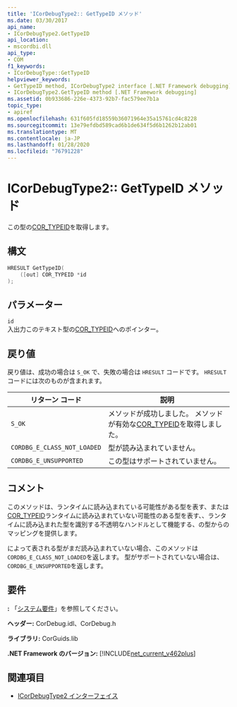 ```yaml
---
title: 'ICorDebugType2:: GetTypeID メソッド'
ms.date: 03/30/2017
api_name:
- ICorDebugType2.GetTypeID
api_location:
- mscordbi.dll
api_type:
- COM
f1_keywords:
- ICorDebugType::GetTypeID
helpviewer_keywords:
- GetTypeID method, ICorDebugType2 interface [.NET Framework debugging]
- ICorDebugType2.GetTypeID method [.NET Framework debugging]
ms.assetid: 0b933686-226e-4373-92b7-fac579ee7b1a
topic_type:
- apiref
ms.openlocfilehash: 631f605fd18559b36071964e35a15761cd4c8228
ms.sourcegitcommit: 13e79efdbd589cad6b1de634f5d6b1262b12ab01
ms.translationtype: MT
ms.contentlocale: ja-JP
ms.lasthandoff: 01/28/2020
ms.locfileid: "76791228"
---
```

# <a name="icordebugtype2gettypeid-method"></a>ICorDebugType2:: GetTypeID メソッド
この型の[COR_TYPEID](cor-typeid-structure.md)を取得します。  
  
## <a name="syntax"></a>構文  
  
```cpp  
HRESULT GetTypeID(  
    ([out] COR_TYPEID *id  
);  
```  
  
## <a name="parameters"></a>パラメーター  
 `id`  
 入出力このテキスト型の[COR_TYPEID](cor-typeid-structure.md)へのポインター。  
  
## <a name="return-value"></a>戻り値  
 戻り値は、成功の場合は `S_OK` で、失敗の場合は `HRESULT` コードです。 `HRESULT` コードには次のものが含まれます。  
  
|リターン コード|説明|  
|-----------------|-----------------|  
|`S_OK`|メソッドが成功しました。 メソッドが有効な[COR_TYPEID](cor-typeid-structure.md)を取得しました。|  
|`CORDBG_E_CLASS_NOT_LOADED`|型が読み込まれていません。|  
|`CORDBG_E_UNSUPPORTED`|この型はサポートされていません。|  
  
## <a name="remarks"></a>コメント  
 このメソッドは、ランタイムに読み込まれている可能性がある型を表す、または[COR_TYPEID](cor-typeid-structure.md)ランタイムに読み込まれていない可能性のある型を表す、、ランタイムに読み込まれた型を識別する不透明なハンドルとして機能する、の型からのマッピングを提供します。  
  
 によって表される型がまだ読み込まれていない場合、このメソッドは `CORDBG_E_CLASS_NOT_LOADED`を返します。  型がサポートされていない場合は、`CORDBG_E_UNSUPPORTED`を返します。  
  
## <a name="requirements"></a>要件  
 **:** 「[システム要件](../../../../docs/framework/get-started/system-requirements.md)」を参照してください。  
  
 **ヘッダー:** CorDebug.idl、CorDebug.h  
  
 **ライブラリ:** CorGuids.lib  
  
 **.NET Framework のバージョン:** [!INCLUDE[net_current_v462plus](../../../../includes/net-current-v462plus-md.md)]  
  
## <a name="see-also"></a>関連項目

- [ICorDebugType2 インターフェイス](icordebugtype2-interface.md)
